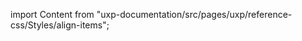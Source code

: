 
import Content from "uxp-documentation/src/pages/uxp/reference-css/Styles/align-items";

<Content query="product=xd"/>
